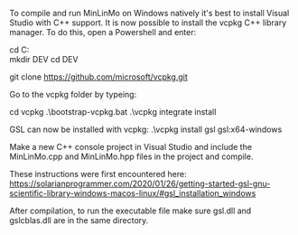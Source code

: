 To compile and run MinLinMo on Windows natively it's best to install Visual Studio with C++ support. It is now possible to install the vcpkg C++ library manager. To do this, open a Powershell and enter:

cd C:\
mkdir DEV
cd DEV

git clone https://github.com/microsoft/vcpkg.git

Go to the vcpkg folder by typeing:

cd vcpkg
.\bootstrap-vcpkg.bat
.\vcpkg integrate install

GSL can now be installed with vcpkg:
.\vcpkg install gsl gsl:x64-windows

Make a new C++ console project in Visual Studio and include the MinLinMo.cpp and MinLinMo.hpp files in the project and compile.

These instructions were first encountered here:
https://solarianprogrammer.com/2020/01/26/getting-started-gsl-gnu-scientific-library-windows-macos-linux/#gsl_installation_windows

After compilation, to run the executable file make sure gsl.dll and gslcblas.dll are in the same directory.


